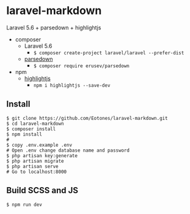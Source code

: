 # laravel-markdown

Laravel 5.6 + parsedown + highlightjs

* composer
    * Laravel 5.6
        * `$ composer create-project laravel/laravel --prefer-dist`
    * [parsedown](https://packagist.org/packages/erusev/parsedown)
        * `$ composer require erusev/parsedown`
* npm
    * [highlightjs](https://www.npmjs.com/package/highlightjs)
        * `npm i highlightjs --save-dev`

## Install
```shell
$ git clone https://github.com/Eotones/laravel-markdown.git
$ cd laravel-markdown
$ composer install
$ npm install
#
$ copy .env.example .env
# Open .env change database name and password
$ php artisan key:generate
$ php artisan migrate
$ php artisan serve
# Go to localhost:8000
```

## Build SCSS and JS

```shell
$ npm run dev
```
